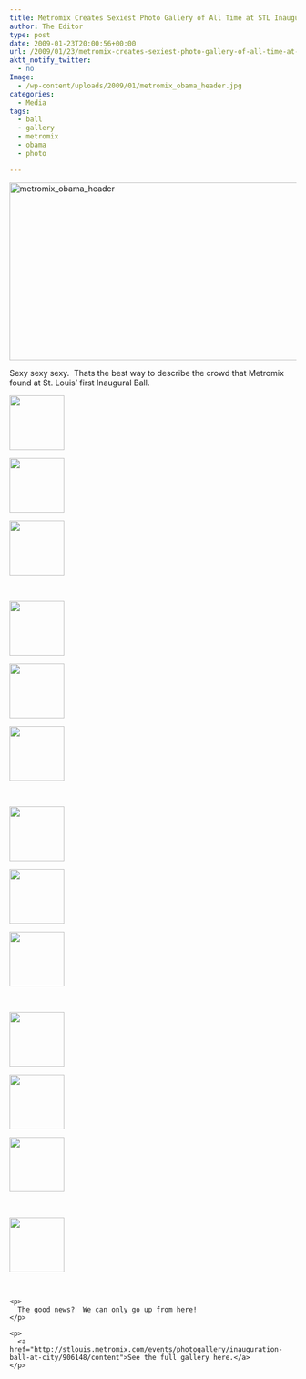 ```yaml
---
title: Metromix Creates Sexiest Photo Gallery of All Time at STL Inaugural Ball
author: The Editor
type: post
date: 2009-01-23T20:00:56+00:00
url: /2009/01/23/metromix-creates-sexiest-photo-gallery-of-all-time-at-stl-inaugural-ball/
aktt_notify_twitter:
  - no
Image:
  - /wp-content/uploads/2009/01/metromix_obama_header.jpg
categories:
  - Media
tags:
  - ball
  - gallery
  - metromix
  - obama
  - photo

---
```

[<img class="aligncenter size-full wp-image-192" title="metromix_obama_header" src="http://punchingkitty.com/wp-content/uploads/2009/01/metromix_obama_header.jpg" alt="metromix_obama_header" width="550" height="312" srcset="http://media.punchingkitty.com/wordpress/2009/01/metromix_obama_header.jpg 550w, http://media.punchingkitty.com/wordpress/2009/01/metromix_obama_header-300x170.jpg 300w" sizes="(max-width: 550px) 100vw, 550px" />][1]

Sexy sexy sexy.  Thats the best way to describe the crowd that Metromix found at St. Louis&#8217; first Inaugural Ball.

<div id='gallery-2' class='gallery galleryid-179 gallery-columns-3 gallery-size-thumbnail'>
  <dl class='gallery-item'>
    <dt class='gallery-icon landscape'>
      <a href='http://punchingkitty.com/2009/01/23/metromix-creates-sexiest-photo-gallery-of-all-time-at-stl-inaugural-ball/906186_height370_width560/'><img width="96" height="96" src="http://media.punchingkitty.com/wordpress/2009/01/906186_height370_width560-150x150.jpg" class="attachment-thumbnail size-thumbnail" alt="" /></a>
    </dt>
  </dl>
  
  <dl class='gallery-item'>
    <dt class='gallery-icon landscape'>
      <a href='http://punchingkitty.com/2009/01/23/metromix-creates-sexiest-photo-gallery-of-all-time-at-stl-inaugural-ball/906187_height370_width560/'><img width="96" height="96" src="http://media.punchingkitty.com/wordpress/2009/01/906187_height370_width560-150x150.jpg" class="attachment-thumbnail size-thumbnail" alt="" /></a>
    </dt>
  </dl>
  
  <dl class='gallery-item'>
    <dt class='gallery-icon landscape'>
      <a href='http://punchingkitty.com/2009/01/23/metromix-creates-sexiest-photo-gallery-of-all-time-at-stl-inaugural-ball/906234_height370_width560/'><img width="96" height="96" src="http://media.punchingkitty.com/wordpress/2009/01/906234_height370_width560-150x150.jpg" class="attachment-thumbnail size-thumbnail" alt="" /></a>
    </dt>
  </dl>
  
  <p>
    <br style="clear: both" />
  </p>
  
  <dl class='gallery-item'>
    <dt class='gallery-icon landscape'>
      <a href='http://punchingkitty.com/2009/01/23/metromix-creates-sexiest-photo-gallery-of-all-time-at-stl-inaugural-ball/906257_height370_width560/'><img width="96" height="96" src="http://media.punchingkitty.com/wordpress/2009/01/906257_height370_width560-150x150.jpg" class="attachment-thumbnail size-thumbnail" alt="" /></a>
    </dt>
  </dl>
  
  <dl class='gallery-item'>
    <dt class='gallery-icon landscape'>
      <a href='http://punchingkitty.com/2009/01/23/metromix-creates-sexiest-photo-gallery-of-all-time-at-stl-inaugural-ball/906259_height370_width560/'><img width="96" height="96" src="http://media.punchingkitty.com/wordpress/2009/01/906259_height370_width560-150x150.jpg" class="attachment-thumbnail size-thumbnail" alt="" /></a>
    </dt>
  </dl>
  
  <dl class='gallery-item'>
    <dt class='gallery-icon landscape'>
      <a href='http://punchingkitty.com/2009/01/23/metromix-creates-sexiest-photo-gallery-of-all-time-at-stl-inaugural-ball/906262_height370_width560/'><img width="96" height="96" src="http://media.punchingkitty.com/wordpress/2009/01/906262_height370_width560-150x150.jpg" class="attachment-thumbnail size-thumbnail" alt="" /></a>
    </dt>
  </dl>
  
  <p>
    <br style="clear: both" />
  </p>
  
  <dl class='gallery-item'>
    <dt class='gallery-icon landscape'>
      <a href='http://punchingkitty.com/2009/01/23/metromix-creates-sexiest-photo-gallery-of-all-time-at-stl-inaugural-ball/906268_height370_width560/'><img width="96" height="96" src="http://media.punchingkitty.com/wordpress/2009/01/906268_height370_width560-150x150.jpg" class="attachment-thumbnail size-thumbnail" alt="" /></a>
    </dt>
  </dl>
  
  <dl class='gallery-item'>
    <dt class='gallery-icon landscape'>
      <a href='http://punchingkitty.com/2009/01/23/metromix-creates-sexiest-photo-gallery-of-all-time-at-stl-inaugural-ball/906270_height370_width560/'><img width="96" height="96" src="http://media.punchingkitty.com/wordpress/2009/01/906270_height370_width560-150x150.jpg" class="attachment-thumbnail size-thumbnail" alt="" /></a>
    </dt>
  </dl>
  
  <dl class='gallery-item'>
    <dt class='gallery-icon landscape'>
      <a href='http://punchingkitty.com/2009/01/23/metromix-creates-sexiest-photo-gallery-of-all-time-at-stl-inaugural-ball/906277_height370_width560/'><img width="96" height="96" src="http://media.punchingkitty.com/wordpress/2009/01/906277_height370_width560-150x150.jpg" class="attachment-thumbnail size-thumbnail" alt="" /></a>
    </dt>
  </dl>
  
  <p>
    <br style="clear: both" />
  </p>
  
  <dl class='gallery-item'>
    <dt class='gallery-icon landscape'>
      <a href='http://punchingkitty.com/2009/01/23/metromix-creates-sexiest-photo-gallery-of-all-time-at-stl-inaugural-ball/906278_height370_width560/'><img width="96" height="96" src="http://media.punchingkitty.com/wordpress/2009/01/906278_height370_width560-150x150.jpg" class="attachment-thumbnail size-thumbnail" alt="" /></a>
    </dt>
  </dl>
  
  <dl class='gallery-item'>
    <dt class='gallery-icon landscape'>
      <a href='http://punchingkitty.com/2009/01/23/metromix-creates-sexiest-photo-gallery-of-all-time-at-stl-inaugural-ball/906283_height370_width560/'><img width="96" height="96" src="http://media.punchingkitty.com/wordpress/2009/01/906283_height370_width560-150x150.jpg" class="attachment-thumbnail size-thumbnail" alt="" /></a>
    </dt>
  </dl>
  
  <dl class='gallery-item'>
    <dt class='gallery-icon landscape'>
      <a href='http://punchingkitty.com/2009/01/23/metromix-creates-sexiest-photo-gallery-of-all-time-at-stl-inaugural-ball/906285_height370_width560/'><img width="96" height="96" src="http://media.punchingkitty.com/wordpress/2009/01/906285_height370_width560-150x150.jpg" class="attachment-thumbnail size-thumbnail" alt="" /></a>
    </dt>
  </dl>
  
  <p>
    <br style="clear: both" />
  </p>
  
  <dl class='gallery-item'>
    <dt class='gallery-icon landscape'>
      <a href='http://punchingkitty.com/2009/01/23/metromix-creates-sexiest-photo-gallery-of-all-time-at-stl-inaugural-ball/metromix_obama_header/'><img width="96" height="96" src="http://media.punchingkitty.com/wordpress/2009/01/metromix_obama_header-150x150.jpg" class="attachment-thumbnail size-thumbnail" alt="" /></a>
    </dt>
  </dl>
  
  <p>
    <br style='clear: both' /> </div> 
    
    <p>
      The good news?  We can only go up from here!
    </p>
    
    <p>
      <a href="http://stlouis.metromix.com/events/photogallery/inauguration-ball-at-city/906148/content">See the full gallery here.</a>
    </p>

 [1]: http://punchingkitty.com/wp-content/uploads/2009/01/metromix_obama_header.jpg